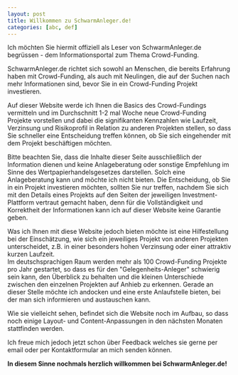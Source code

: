 ```yaml
---
layout: post
title: Willkommen zu SchwarmAnleger.de!
categories: [abc, def]
---
```


<p>Ich möchten Sie hiermit offiziell als Leser von SchwarmAnleger.de begrüssen - dem Informationsportal zum Thema Crowd-Funding.</p>


<p>SchwarmAnleger.de richtet sich sowohl an Menschen, die bereits Erfahrung haben mit Crowd-Funding, als auch mit Neulingen, die auf der Suchen nach mehr Informationen sind, bevor Sie in ein Crowd-Funding Projekt investieren.</p>
<p>Auf dieser Website werde ich Ihnen die Basics des Crowd-Fundings vermitteln und im Durchschnitt 1-2 mal Woche neue Crowd-Funding Projekte vorstellen und dabei die signifikanten Kennzahlen wie Laufzeit, Verzinsung und Risikoprofil in Relation zu anderen Projekten stellen, so dass Sie schneller eine Entscheidung treffen können, ob Sie sich eingehender mit dem Projekt beschäftigen möchten.</p>
 
<p>Bitte beachten Sie, dass die Inhalte dieser Seite ausschließlich der Information dienen und keine Anlageberatung oder sonstige Empfehlung im Sinne des Wertpapierhandelsgesetzes darstellen.
Solch eine Anlageberatung kann und möchte ich nicht bieten. Die Entscheidung, ob Sie in ein Projekt investieren möchten, sollten Sie nur treffen, nachdem Sie sich mit den Details eines Projekts auf den Seiten der jeweiligen Investment-Plattform vertraut gemacht haben, denn für die Vollständigkeit und Korrektheit der Informationen kann ich auf dieser Website keine Garantie geben.</p>

<p>Was ich Ihnen mit diese Website jedoch bieten möchte ist eine Hilfestellung bei der Einschätzung, wie sich ein jeweiliges Projekt von anderen Projekten unterscheidet, z.B. in einer besonders hohen Verzinsung oder einer attraktiv kurzen Laufzeit.<br>
Im deutschsprachigen Raum werden mehr als 100 Crowd-Funding Projekte pro Jahr gestartet, so dass es für den
"Gelegenheits-Anleger" schwierig sein kann, den Überblick zu behalten und die kleinen Unterschiede zwischen den einzelnen Projekten auf Anhieb zu erkennen. Gerade an dieser Stelle möchte ich andocken und eine erste Anlaufstelle bieten, bei der man sich informieren und austauschen kann.</p>

<p>Wie sie vielleicht sehen, befindet sich die Website noch im Aufbau, so dass noch einige Layout- und Content-Anpassungen in den nächsten Monaten stattfinden werden.</p>
<p>Ich freue mich jedoch jetzt schon über Feedback welches sie gerne per email oder per Kontaktformular an mich senden können.</p>

<p><b>In diesem Sinne nochmals herzlich willkommen bei SchwarmAnleger.de!</b></p>

